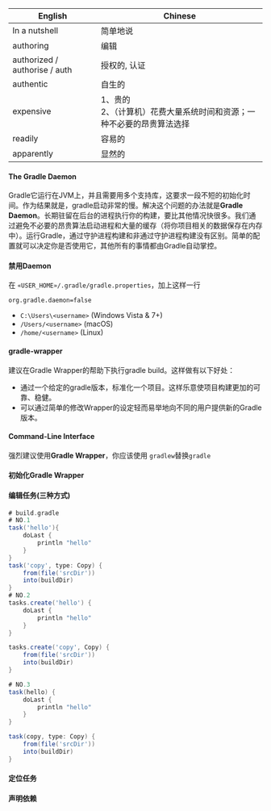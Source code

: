 | English                       | Chinese                                                      |
| ----------------------------- | ------------------------------------------------------------ |
| In a nutshell                 | 简单地说                                                     |
| authoring                     | 编辑                                                         |
| authorized / authorise / auth | 授权的, 认证                                                 |
| authentic                     | 自生的                                                       |
| expensive                     | 1、贵的<br />2、（计算机）花费大量系统时间和资源；一种不必要的昂贵算法选择 |
| readily                       | 容易的                                                       |
| apparently                    | 显然的                                                       |



#### The Gradle Daemon

Gradle它运行在JVM上，并且需要用多个支持库，这要求一段不短的初始化时间。作为结果就是，gradle启动非常的慢。解决这个问题的办法就是**Gradle Daemon**。长期驻留在后台的进程执行你的构建，要比其他情况快很多。我们通过避免不必要的昂贵算法启动进程和大量的缓存（将你项目相关的数据保存在内存中）。运行Gradle，通过守护进程构建和非通过守护进程构建没有区别。简单的配置就可以决定你是否使用它，其他所有的事情都由Gradle自动掌控。





#### 禁用Daemon

在 `«USER_HOME»/.gradle/gradle.properties`，加上这样一行

```properties
org.gradle.daemon=false
```

- `C:\Users\<username>` (Windows Vista & 7+)
- `/Users/<username>` (macOS)
- `/home/<username>` (Linux)













#### gradle-wrapper

建议在Gradle Wrapper的帮助下执行gradle build。这样做有以下好处：

- 通过一个给定的gradle版本，标准化一个项目。这样乐意使项目构建更加的可靠、稳健。
- 可以通过简单的修改Wrapper的设定轻而易举地向不同的用户提供新的Gradle版本。

#### Command-Line Interface

强烈建议使用**Gradle Wrapper**，你应该使用 `gradlew`替换`gradle`



#### 初始化Gradle Wrapper

 

#### 编辑任务(三种方式)

```groovy
# build.gradle
# NO.1
task('hello'){
    doLast {
        println "hello"
    }
}
task('copy', type: Copy) {
    from(file('srcDir'))
    into(buildDir)
}
# NO.2
tasks.create('hello') {
    doLast {
        println "hello"
    }
}

tasks.create('copy', Copy) {
    from(file('srcDir'))
    into(buildDir)
}

# NO.3
task(hello) {
    doLast {
        println "hello"
    }
}

task(copy, type: Copy) {
    from(file('srcDir'))
    into(buildDir)
}
```

#### 定位任务



#### 声明依赖









